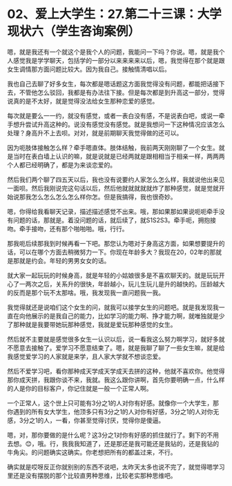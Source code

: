# 02、爱上大学生：27.第二十三课：大学现状六（学生咨询案例）

嗯，就是我还有一个就这个是我个人的问题，我能问一下吗？你说。嗯，就是我个人感觉我是学学聊天，包括学的一部分以来来来来以后，嗯，我觉得在那个就是跟女生调情那方面问题比较大。因为我自己。接触情清唱以后。

我也自己去聊了好多女生，每次都是嗯话题这方面我觉得没有问题，都能把话接下去，不管他怎么驳回，我都是有办法往下接。但是每次都是到升高这一部分，觉得说真的是不太好，就是觉得没法给女生那种恋爱的感觉。

每次就是要么一一约，就没有感觉，或者一表白没有感，不是说表白吧，或说一牵手想升尝试升高这种的。说没有感觉没有感觉。就是我想问一下这种情况应该怎么处理？身高升不上去呗。对对，就是前期聊天我觉得做的还可以。

因为呃肢体接触怎么样？牵手嗯直体。肢体结触，我前两天刚刚聊了一个女生。就是当时在表白墙上认识的嘛，就是说就是已经两就是跟相相当于相亲一样，两两两个人都已经明确了，都是为来谈恋爱的。

然后我们两个聊了四五天以后，我也没有说要约人家怎么怎么样，我就说他出来见一面呗。然后我刚说完这句话以后，然后他就就就就就炸了那种感觉，就是觉就开始说那我怎么怎么怎么怎么样你怎。但是我搞得，我也很奇妙。

嗯，你得给我看聊天记录，描述描述感觉不出来。哦，那如果那如果说呃呃牵手没有问题的话，那就是。着没问题的话，就后续了，就S1S2S3。牵手呃，拥抱接吻。牵手接吻，还有那个啪啪啪。哦，行行。

那我呃后续那我到时候再看一下吧。那您认为嗯对于身高这方面，如果想要提升的话，可以在哪个方面去稍微努力一下。你现在年龄多大？我现在20，02年的那就是那就是约会。年轻的男男女女的话。

就大家一起玩玩的时候身高，就是年轻的小姑娘很多是不喜欢聊天的。就是玩玩开心了一两次之后，关系升的很快，年龄越小，玩儿生玩儿是升的越快的。压龄越大的反而是那个玩不太那啥。哦，我发现我一直问题我一我。

我觉得就还是说咱们这个女生的问，就我可以接学女生的问题吧。就是我发现我一直在向他展示的是我自己的能力，比如学习的能力啊、挣才能力啊，就唯独就是少了那种就是我要带她玩那种感觉，我就是爱玩那种感觉的女生。

然后就不主要就是感觉很多女生一认识以后，说一看我这么努力啊学习，就好多就不愿意去接触了。爱学习不愿意结束了。嗯，就是我聊了聊了一些女生嘛，就是给我感觉爱学习的人家就是来学，且人家大学就不想谈恋爱。

然后不爱学习吧，看你那种成天学成天学成天去拼的这种，他就不喜欢你。他觉得那你成天拼，我跟你谈不来，我就。我这么跟你讲啊，首先你要明确一点，什么样的人是你的目标客户，你记住就是一般一个正常人啊。

一个正常人，这个世上只可能有3分之1的人对你有好感。就像你一个大学生，那你遇到的所有女大学生，他顶多只有3分之1的人对你有好感，3分之1的人对你无感，3分之1的人，一看，你甚至觉得讨厌，觉得你是傻逼。

嗯，对，那你要做的是什么呢？这3分之1对你有好感的抓住就行了。剩下的不用去想。😊，哦。行，我我我知道了，还是那还是我可能还是我钻的，还是我钻的牛角尖。的问题确实这确实。你老想把所有的都盖过来，不行。

确实就是哎呀反正你就别别的东西不说吧，太昨天太多也说不完了，就觉得嗯学习里还是没有摆脱的那个比较直男种思维，比较老实那种思维吧。


